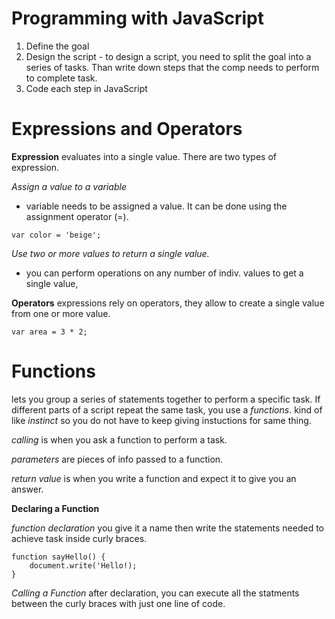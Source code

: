 # Programming with JavaScript #

1. Define the goal
1. Design the script - to design a script, you need to split the goal into a series of tasks. Than write down steps that the comp needs to perform to complete task.
1. Code each step in JavaScript


# Expressions and Operators #

**Expression** 
evaluates into a single value. There are two types of expression.

*Assign a value to a variable*
- variable needs to be assigned a value. It can be done using the assignment operator (=). 

`var color = 'beige';`

*Use two or more values to return a single value.*
- you can perform operations on any number of indiv. values to get a single value,

**Operators**
expressions rely on operators, they allow to create a single value from one or more value.


`var area = 3 * 2;`


# Functions # 
lets you group a series of statements together to perform a specific task. If different parts of a script repeat the same task, you use a *functions*.
kind of like *instinct* so you do not have to keep giving instuctions for same thing. 

*calling* is when you ask a function to perform a task. 

*parameters* are pieces of info passed to a function. 

*return value* is when you write a function and expect it to give you an answer.

**Declaring a Function** 

*function declaration*
you give it a name then write the statements needed to achieve task inside curly braces. 

```
function sayHello() {
    document.write('Hello!);
}
```

*Calling a Function*
after declaration, you can execute all the statments between the curly braces with just one line of code.